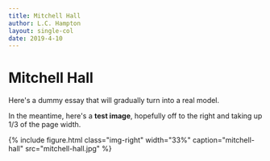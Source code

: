 ```yaml
---
title: Mitchell Hall
author: L.C. Hampton
layout: single-col
date: 2019-4-10
---
```



# Mitchell Hall

Here's a dummy essay that will gradually turn into a real model.

In the meantime, here's a **test image**, hopefully off to the right and taking up 1/3 of the page width.

{% include figure.html class="img-right" width="33%" caption="mitchell-hall" src="mitchell-hall.jpg" %}
